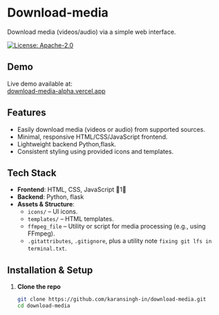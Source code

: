 # Download-media

Download media (videos/audio) via a simple web interface.

[![License: Apache-2.0](https://img.shields.io/badge/License-Apache%202.0-blue.svg)](LICENSE)

## Demo

Live demo available at:  
[download-media-alpha.vercel.app](https://download-media-alpha.vercel.app)

## Features

- Easily download media (videos or audio) from supported sources.
- Minimal, responsive HTML/CSS/JavaScript frontend.
- Lightweight backend Python,flask.
- Consistent styling using provided icons and templates.

## Tech Stack

- **Frontend**: HTML, CSS, JavaScript 1  
- **Backend**: Python, flask   
- **Assets & Structure**:
  - `icons/` – UI icons.
  - `templates/` – HTML templates.
  - `ffmpeg_file` – Utility or script for media processing (e.g., using FFmpeg).
  - `.gitattributes`, `.gitignore`, plus a utility note `fixing git lfs in terminal.txt`.

## Installation & Setup

1. **Clone the repo**
   ```bash
   git clone https://github.com/karansingh-in/download-media.git
   cd download-media